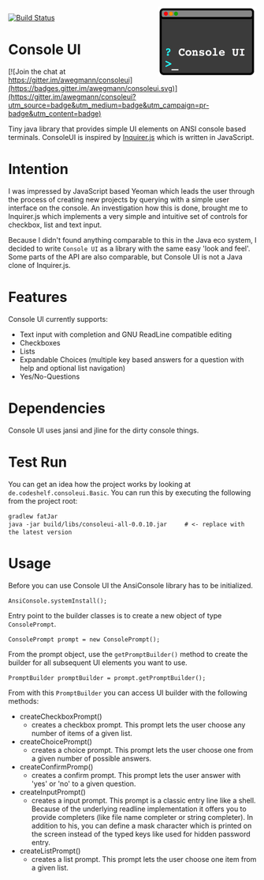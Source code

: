 <img src="./doc/ConsoleUI-Logo.png" width="200"  align="right">

[![Build Status](https://travis-ci.org/awegmann/consoleui.svg?branch=master)](https://travis-ci.org/awegmann/consoleui)

# Console UI

[![Join the chat at https://gitter.im/awegmann/consoleui](https://badges.gitter.im/awegmann/consoleui.svg)](https://gitter.im/awegmann/consoleui?utm_source=badge&utm_medium=badge&utm_campaign=pr-badge&utm_content=badge)

Tiny java library that provides simple UI elements on ANSI console based terminals. ConsoleUI is inspired by 
[Inquirer.js](https://github.com/SBoudrias/Inquirer.js) which is written in JavaScript.

# Intention

I was impressed by JavaScript based Yeoman which leads the user through the process of creating new projects
by querying with a simple user interface on the console. An investigation how this is done, brought 
me to Inquirer.js which implements a very simple and intuitive set of controls for checkbox, list and text input.
 
Because I didn't found anything comparable to this in the Java eco system, I decided to write `Console UI`
as a library with the same easy 'look and feel'. Some parts of the API are also comparable, but Console UI is not
a Java clone of Inquirer.js.

# Features
 
 Console UI currently supports:
 
 - Text input with completion and GNU ReadLine compatible editing
 - Checkboxes
 - Lists
 - Expandable Choices (multiple key based answers for a question with help and optional list navigation)
 - Yes/No-Questions
 
# Dependencies

Console UI uses jansi and jline for the dirty console things.

# Test Run

You can get an idea how the project works by looking at `de.codeshelf.consoleui.Basic`.  You can run this by executing the following from the project root:

    gradlew fatJar 
    java -jar build/libs/consoleui-all-0.0.10.jar     # <- replace with the latest version

# Usage

Before you can use Console UI the AnsiConsole library has to be initialized.

    AnsiConsole.systemInstall();
    
Entry point to the builder classes is to create a new object of type `ConsolePrompt`.
    
    ConsolePrompt prompt = new ConsolePrompt();
    
From the prompt object, use the `getPromptBuilder()` method to create the builder for all subsequent UI elements 
you want to use.
    
    PromptBuilder promptBuilder = prompt.getPromptBuilder();

From with this `PromptBuilder` you can access UI builder with the following methods:

- createCheckboxPrompt()
    * creates a checkbox prompt. This prompt lets the user choose any number of items of a given list.
- createChoicePrompt()
    * creates a choice prompt. This prompt lets the user choose one from a given number of possible answers.     
- createConfirmPromp()
    * creates a confirm prompt. This prompt lets the user answer with 'yes' or 'no' to a given question.
- createInputPrompt()
    * creates a input prompt. This prompt is a classic entry line like a shell. Because of the underlying readline
      implementation it offers you to provide completers (like file name completer or string completer). In addition
      to his, you can define a mask character which is printed on the screen instead of the typed keys like used
      for hidden password entry.
- createListPrompt()
    * creates a list prompt. This prompt lets the user choose one item from a given list.







